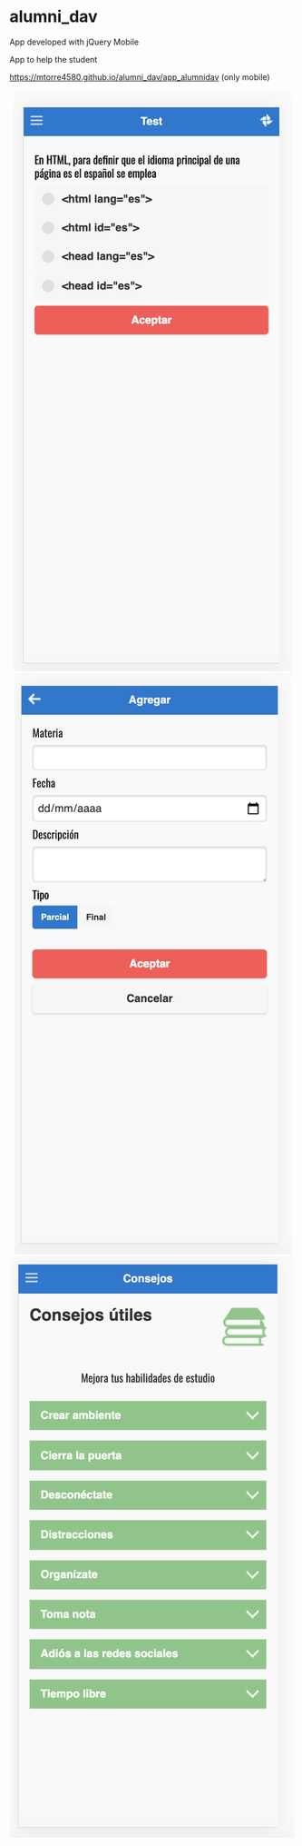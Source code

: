 # alumni_dav

App developed with jQuery Mobile

App to help the student

https://mtorre4580.github.io/alumni_dav/app_alumnidav (only mobile)

<div style="text-align:center;margin:auto">
    <img src ="test.png" />
</div>

<div style="text-align:center;margin:auto">
    <img src ="add.png" />
</div>

<div style="text-align:center;margin:auto">
    <img src ="tips.png" />
</div>


